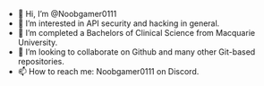 - 👋 Hi, I’m @Noobgamer0111
- 👀 I’m interested in API security and hacking in general.
- 🌱 I’m completed a Bachelors of Clinical Science from Macquarie University.
- 💞️ I’m looking to collaborate on Github and many other Git-based repositories.
- 📫 How to reach me: Noobgamer0111 on Discord.

<!---
Noobgamer0111/Noobgamer0111 is a ✨ special ✨ repository because its `README.md` (this file) appears on your GitHub profile.
You can click the Preview link to take a look at your changes.
--->

